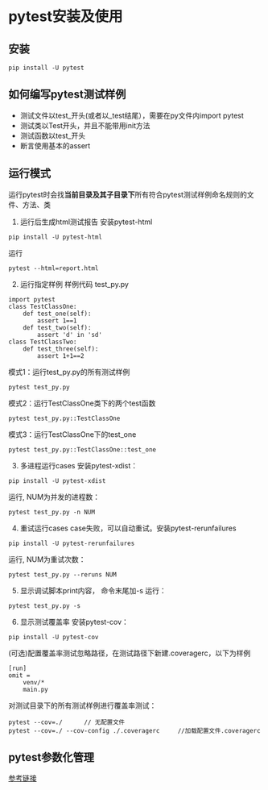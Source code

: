 # pytest安装及使用
## 安装
```
pip install -U pytest
```
## 如何编写pytest测试样例
- 测试文件以test_开头(或者以_test结尾），需要在py文件内import pytest
- 测试类以Test开头，并且不能带用init方法
- 测试函数以test_开头
- 断言使用基本的assert
## 运行模式
运行pytest时会找**当前目录及其子目录下**所有符合pytest测试样例命名规则的文件、方法、类
1. 运行后生成html测试报告
安装pytest-html
```
pip install -U pytest-html
```
运行
```
pytest --html=report.html
```
2. 运行指定样例
样例代码 test_py.py
```
import pytest
class TestClassOne:
    def test_one(self):
        assert 1==1
    def test_two(self):
        assert 'd' in 'sd'
class TestClassTwo:
    def test_three(self):
        assert 1+1==2
```
模式1：运行test_py.py的所有测试样例
```
pytest test_py.py
```
模式2：运行TestClassOne类下的两个test函数
```
pytest test_py.py::TestClassOne
```
模式3：运行TestClassOne下的test_one
```
pytest test_py.py::TestClassOne::test_one
```
3. 多进程运行cases
安装pytest-xdist：
```
pip install -U pytest-xdist
```
运行, NUM为并发的进程数：
```
pytest test_py.py -n NUM
```
4. 重试运行cases
case失败，可以自动重试。安装pytest-rerunfailures
```
pip install -U pytest-rerunfailures
```
运行, NUM为重试次数：
```
pytest test_py.py --reruns NUM
```
5. 显示调试脚本print内容， 命令末尾加-s
运行：
```
pytest test_py.py -s
```
6. 显示测试覆盖率
安装pytest-cov：
```
pip install -U pytest-cov
```
(可选)配置覆盖率测试忽略路径，在测试路径下新建.coveragerc，以下为样例
```
[run]
omit = 
    venv/*
    main.py
```
对测试目录下的所有测试样例进行覆盖率测试：
```
pytest --cov=./      // 无配置文件
pytest --cov=./ --cov-config ./.coveragerc     //加载配置文件.coveragerc
```
## pytest参数化管理
[参考链接](https://www.jianshu.com/p/89c568a21b57)






